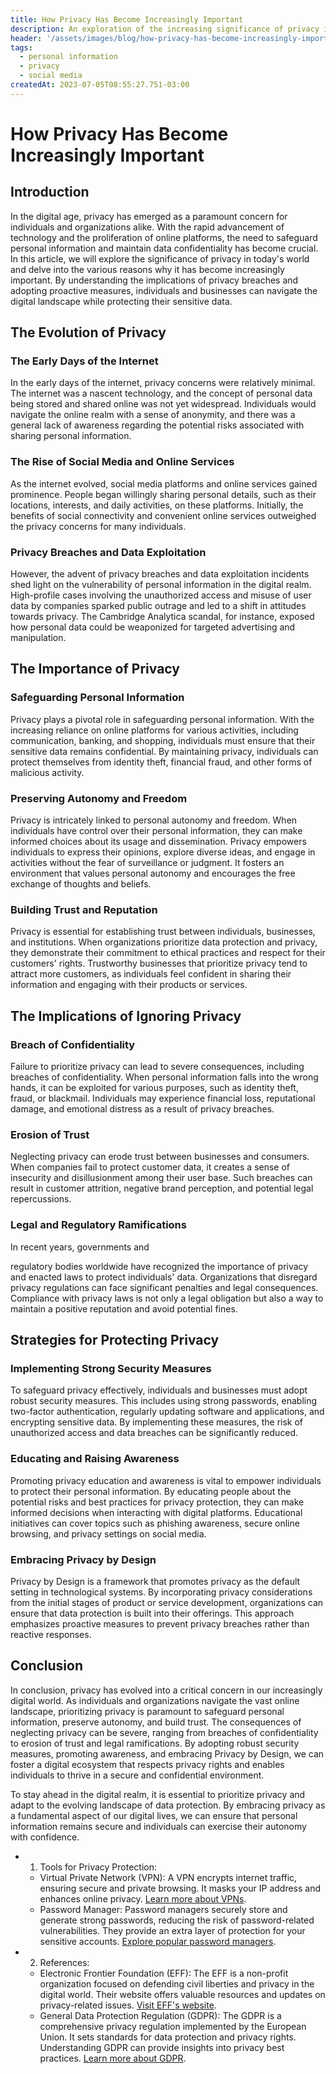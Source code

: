```yaml
---
title: How Privacy Has Become Increasingly Important
description: An exploration of the increasing significance of privacy in today's digital world, emphasizing the need to safeguard personal information and protect autonomy.
header: '/assets/images/blog/how-privacy-has-become-increasingly-important/privacy.png'
tags:
  - personal information
  - privacy
  - social media
createdAt: 2023-07-05T08:55:27.751-03:00
---
```


# How Privacy Has Become Increasingly Important

## Introduction

In the digital age, privacy has emerged as a paramount concern for individuals and organizations alike. With the rapid advancement of technology and the proliferation of online platforms, the need to safeguard personal information and maintain data confidentiality has become crucial. In this article, we will explore the significance of privacy in today's world and delve into the various reasons why it has become increasingly important. By understanding the implications of privacy breaches and adopting proactive measures, individuals and businesses can navigate the digital landscape while protecting their sensitive data.

## The Evolution of Privacy

### The Early Days of the Internet

In the early days of the internet, privacy concerns were relatively minimal. The internet was a nascent technology, and the concept of personal data being stored and shared online was not yet widespread. Individuals would navigate the online realm with a sense of anonymity, and there was a general lack of awareness regarding the potential risks associated with sharing personal information.

### The Rise of Social Media and Online Services

As the internet evolved, social media platforms and online services gained prominence. People began willingly sharing personal details, such as their locations, interests, and daily activities, on these platforms. Initially, the benefits of social connectivity and convenient online services outweighed the privacy concerns for many individuals.

### Privacy Breaches and Data Exploitation

However, the advent of privacy breaches and data exploitation incidents shed light on the vulnerability of personal information in the digital realm. High-profile cases involving the unauthorized access and misuse of user data by companies sparked public outrage and led to a shift in attitudes towards privacy. The Cambridge Analytica scandal, for instance, exposed how personal data could be weaponized for targeted advertising and manipulation.

## The Importance of Privacy

### Safeguarding Personal Information

Privacy plays a pivotal role in safeguarding personal information. With the increasing reliance on online platforms for various activities, including communication, banking, and shopping, individuals must ensure that their sensitive data remains confidential. By maintaining privacy, individuals can protect themselves from identity theft, financial fraud, and other forms of malicious activity.

### Preserving Autonomy and Freedom

Privacy is intricately linked to personal autonomy and freedom. When individuals have control over their personal information, they can make informed choices about its usage and dissemination. Privacy empowers individuals to express their opinions, explore diverse ideas, and engage in activities without the fear of surveillance or judgment. It fosters an environment that values personal autonomy and encourages the free exchange of thoughts and beliefs.

### Building Trust and Reputation

Privacy is essential for establishing trust between individuals, businesses, and institutions. When organizations prioritize data protection and privacy, they demonstrate their commitment to ethical practices and respect for their customers' rights. Trustworthy businesses that prioritize privacy tend to attract more customers, as individuals feel confident in sharing their information and engaging with their products or services.

## The Implications of Ignoring Privacy

### Breach of Confidentiality

Failure to prioritize privacy can lead to severe consequences, including breaches of confidentiality. When personal information falls into the wrong hands, it can be exploited for various purposes, such as identity theft, fraud, or blackmail. Individuals may experience financial loss, reputational damage, and emotional distress as a result of privacy breaches.

### Erosion of Trust

Neglecting privacy can erode trust between businesses and consumers. When companies fail to protect customer data, it creates a sense of insecurity and disillusionment among their user base. Such breaches can result in customer attrition, negative brand perception, and potential legal repercussions.

### Legal and Regulatory Ramifications

In recent years, governments and

regulatory bodies worldwide have recognized the importance of privacy and enacted laws to protect individuals' data. Organizations that disregard privacy regulations can face significant penalties and legal consequences. Compliance with privacy laws is not only a legal obligation but also a way to maintain a positive reputation and avoid potential fines.

## Strategies for Protecting Privacy

### Implementing Strong Security Measures

To safeguard privacy effectively, individuals and businesses must adopt robust security measures. This includes using strong passwords, enabling two-factor authentication, regularly updating software and applications, and encrypting sensitive data. By implementing these measures, the risk of unauthorized access and data breaches can be significantly reduced.

### Educating and Raising Awareness

Promoting privacy education and awareness is vital to empower individuals to protect their personal information. By educating people about the potential risks and best practices for privacy protection, they can make informed decisions when interacting with digital platforms. Educational initiatives can cover topics such as phishing awareness, secure online browsing, and privacy settings on social media.

### Embracing Privacy by Design

Privacy by Design is a framework that promotes privacy as the default setting in technological systems. By incorporating privacy considerations from the initial stages of product or service development, organizations can ensure that data protection is built into their offerings. This approach emphasizes proactive measures to prevent privacy breaches rather than reactive responses.

## Conclusion

In conclusion, privacy has evolved into a critical concern in our increasingly digital world. As individuals and organizations navigate the vast online landscape, prioritizing privacy is paramount to safeguard personal information, preserve autonomy, and build trust. The consequences of neglecting privacy can be severe, ranging from breaches of confidentiality to erosion of trust and legal ramifications. By adopting robust security measures, promoting awareness, and embracing Privacy by Design, we can foster a digital ecosystem that respects privacy rights and enables individuals to thrive in a secure and confidential environment.

To stay ahead in the digital realm, it is essential to prioritize privacy and adapt to the evolving landscape of data protection. By embracing privacy as a fundamental aspect of our digital lives, we can ensure that personal information remains secure and individuals can exercise their autonomy with confidence.

- 1. Tools for Privacy Protection:

  - Virtual Private Network (VPN): A VPN encrypts internet traffic, ensuring secure and private browsing. It masks your IP address and enhances online privacy. [Learn more about VPNs](https://www.cnet.com/how-to/what-is-a-vpn-why-do-you-need-one-and-how-do-they-work/).
  - Password Manager: Password managers securely store and generate strong passwords, reducing the risk of password-related vulnerabilities. They provide an extra layer of protection for your sensitive accounts. [Explore popular password managers](https://www.pcmag.com/picks/the-best-password-managers).

- 2. References:
  - Electronic Frontier Foundation (EFF): The EFF is a non-profit organization focused on defending civil liberties and privacy in the digital world. Their website offers valuable resources and updates on privacy-related issues. [Visit EFF's website](https://www.eff.org/).
  - General Data Protection Regulation (GDPR): The GDPR is a comprehensive privacy regulation implemented by the European Union. It sets standards for data protection and privacy rights. Understanding GDPR can provide insights into privacy best practices. [Learn more about GDPR](https://gdpr-info.eu/).
